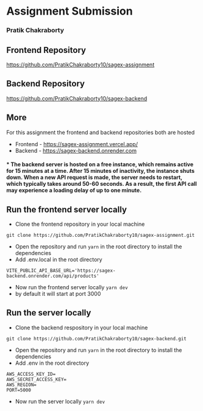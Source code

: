 # Assignment Submission
### Pratik Chakraborty

## Frontend Repository
https://github.com/PratikChakraborty10/sagex-assignment

## Backend Repository
https://github.com/PratikChakraborty10/sagex-backend

## More
For this assignment the frontend and backend repositories both are hosted 
- Frontend - https://sagex-assignment.vercel.app/
- Backend - https://sagex-backend.onrender.com

#### * The backend server is hosted on a free instance, which remains active for 15 minutes at a time. After 15 minutes of inactivity, the instance shuts down. When a new API request is made, the server needs to restart, which typically takes around 50-60 seconds. As a result, the first API call may experience a loading delay of up to one minute.

## Run the frontend server locally
- Clone the frontend repository in your local machine
 ```
 git clone https://github.com/PratikChakraborty10/sagex-assignment.git
 ```
- Open the repository and run ```yarn``` in the root directory to install the dependencies
- Add .env.local in the root directory
 ```
 VITE_PUBLIC_API_BASE_URL='https://sagex-backend.onrender.com/api/products'
 ```
 - Now run the frontend server locally
 ```yarn dev```
- by default it will start at port 3000

## Run the server locally
- Clone the backend respository in your local machine
```
git clone https://github.com/PratikChakraborty10/sagex-backend.git
```
- Open the repository and run ```yarn``` in the root directory to install the dependencies
- Add .env in the root directory
```
AWS_ACCESS_KEY_ID=
AWS_SECRET_ACCESS_KEY=
AWS_REGION=
PORT=5000
```
- Now run the server locally
 ```yarn dev```
